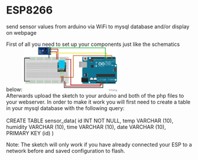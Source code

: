 # ESP8266
send sensor values from arduino via WiFi to mysql database and/or display on webpage

First of all you need to set up your components just like the schematics below:
<img src="examples/arduino_ESP.png" alt="schematics" style="width:50%;height:auto"><br>
Afterwards upload the sketch to your arduino and both of the php files to your webserver.
In order to make it work you will first need to create a table in your mysql database with the following query: <br><br>
CREATE TABLE sensor_data(
   id INT NOT NULL,
   temp VARCHAR (10),
   humidity  VARCHAR (10),
   time  VARCHAR (10),
   date  VARCHAR (10),       
   PRIMARY KEY (id)
)

Note: The sketch will only work if you have already connected your ESP to a network before and
      saved configuration to flash. 
